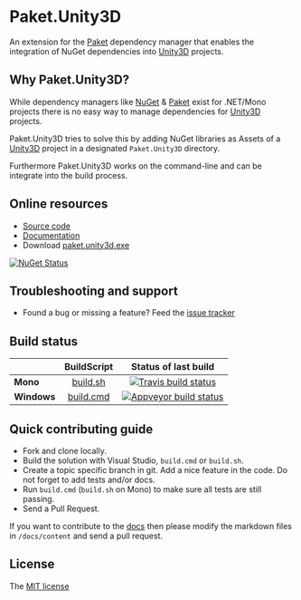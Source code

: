 # Paket.Unity3D

An extension for the [Paket][11] dependency manager that enables the integration of NuGet dependencies into [Unity3D][12] projects.

## Why Paket.Unity3D?

While dependency managers like [NuGet][13] & [Paket][11] exist for .NET/Mono projects there is no easy way to manage dependencies for [Unity3D][12] projects.

Paket.Unity3D tries to solve this by adding NuGet libraries as Assets of a [Unity3D][12] project in a designated `Paket.Unity3D` directory.

Furthermore Paket.Unity3D works on the command-line and can be integrate into the build process.

## Online resources

 - [Source code][1]
 - [Documentation][2]
 - Download [paket.unity3d.exe][3]

[![NuGet Status](http://img.shields.io/nuget/v/Paket.Unity3D.svg?style=flat)](https://www.nuget.org/packages/Paket.Unity3D/)

## Troubleshooting and support

 - Found a bug or missing a feature? Feed the [issue tracker][4]

## Build status

|  |  BuildScript | Status of last build |
| :------ | :------: | :------: |
| **Mono** | [build.sh](https://github.com/devboy/Paket.Unity3D/blob/master/build.sh) | [![Travis build status](https://travis-ci.org/devboy/Paket.Unity3D.png)](https://travis-ci.org/devboy/Paket.Unity3D) |
| **Windows** | [build.cmd](https://github.com/devboy/Paket.Unity3D/blob/master/build.cmd) | [![Appveyor build status](https://ci.appveyor.com/api/projects/status/pbu35ledt76viqmj/branch/master?svg=true)](https://ci.appveyor.com/project/devboy/paket-unity3d/branch/master)

## Quick contributing guide

 - Fork and clone locally.
 - Build the solution with Visual Studio, `build.cmd` or `build.sh`.
 - Create a topic specific branch in git. Add a nice feature in the code. Do not forget to add tests and/or docs.
 - Run `build.cmd` (`build.sh` on Mono) to make sure all tests are still passing.
 - Send a Pull Request.

If you want to contribute to the [docs][2] then please modify the markdown files in `/docs/content` and send a pull request.

## License

The [MIT license][6]

 [1]: https://github.com/devboy/Paket.Unity3D/
 [2]: http://devboy.github.io/Paket.Unity3D/
 [3]: https://github.com/devboy/Paket.Unity3D/releases/latest
 [4]: https://github.com/devboy/Paket.Unity3D/issues
 [6]: https://github.com/devboy/Paket.Unity3D/blob/master/LICENSE.txt
 [11]: http://fsprojects.github.io/Paket
 [12]: http://unity3d.com/
 [13]: http://www.nuget.org
